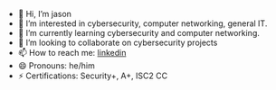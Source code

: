 - 👋 Hi, I’m jason
- 👀 I’m interested in cybersecurity, computer networking, general IT.
- 🌱 I’m currently learning cybersecurity and computer networking.
- 💞️ I’m looking to collaborate on cybersecurity projects
- 📫 How to reach me: [linkedin](https://www.linkedin.com/in/jason-patrick-salerno-409712249/)
- 😄 Pronouns: he/him
- ⚡ Certifications: Security+, A+, ISC2 CC

<!---
7jason771/7jason771 is a ✨ special ✨ repository because its `README.md` (this file) appears on your GitHub profile.
You can click the Preview link to take a look at your changes.
--->
